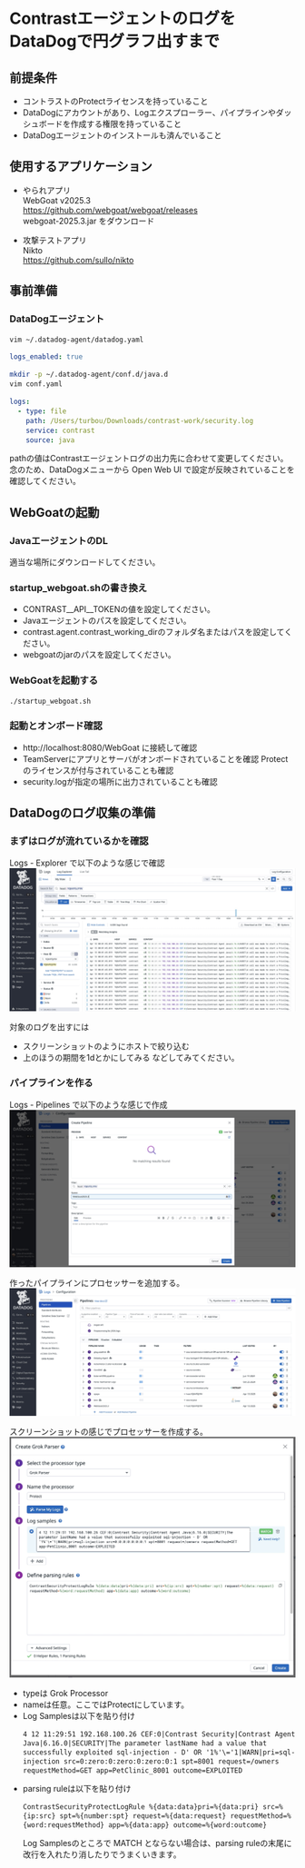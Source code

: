 # ContrastエージェントのログをDataDogで円グラフ出すまで

## 前提条件
- コントラストのProtectライセンスを持っていること
- DataDogにアカウントがあり、Logエクスプローラー、パイプラインやダッシュボードを作成する権限を持っていること
- DataDogエージェントのインストールも済んでいること

## 使用するアプリケーション
- やられアプリ  
  WebGoat v2025.3  
  https://github.com/webgoat/webgoat/releases  
  webgoat-2025.3.jar をダウンロード

- 攻撃テストアプリ  
  Nikto  
  https://github.com/sullo/nikto

## 事前準備
### DataDogエージェント
```bash
vim ~/.datadog-agent/datadog.yaml
```
```yaml
logs_enabled: true
```
```bash
mkdir -p ~/.datadog-agent/conf.d/java.d
vim conf.yaml
```
```yaml
logs:
  - type: file
    path: /Users/turbou/Downloads/contrast-work/security.log
    service: contrast
    source: java
```
pathの値はContrastエージェントログの出力先に合わせて変更してください。  
念のため、DataDogメニューから Open Web UI で設定が反映されていることを確認してください。

## WebGoatの起動
### JavaエージェントのDL
適当な場所にダウンロードしてください。
### startup_webgoat.shの書き換え
- CONTRAST__API__TOKENの値を設定してください。
- Javaエージェントのパスを設定してください。
- contrast.agent.contrast_working_dirのフォルダ名またはパスを設定してください。
- webgoatのjarのパスを設定してください。
### WebGoatを起動する
```bash
./startup_webgoat.sh
```
### 起動とオンボード確認
- http://localhost:8080/WebGoat に接続して確認
- TeamServerにアプリとサーバがオンボードされていることを確認
  Protectのライセンスが付与されていることも確認
- security.logが指定の場所に出力されていることも確認

## DataDogのログ収集の準備
### まずはログが流れているかを確認
Logs - Explorer で以下のような感じで確認
![Test Image 1](png/log_explorer.jpeg)

対象のログを出すには
- スクリーンショットのようにホストで絞り込む
- 上のほうの期間を1dとかにしてみる
などしてみてください。

### パイプラインを作る
Logs - Pipelines で以下のような感じで作成
![Test Image 1](png/pipeline_create.jpeg)

作ったパイプラインにプロセッサーを追加する。
![Test Image 1](png/add_processor.jpeg)

スクリーンショットの感じでプロセッサーを作成する。
![Test Image 1](png/processor.jpeg)
- typeは Grok Processor
- nameは任意。ここではProtectにしています。
- Log Samplesは以下を貼り付け
  ```
  4 12 11:29:51 192.168.100.26 CEF:0|Contrast Security|Contrast Agent Java|6.16.0|SECURITY|The parameter lastName had a value that successfully exploited sql-injection - D' OR '1%'\='1|WARN|pri=sql-injection src=0:zero:0:zero:0:zero:0:1 spt=8001 request=/owners requestMethod=GET app=PetClinic_8001 outcome=EXPLOITED
  ```
- parsing ruleは以下を貼り付け
  ```
  ContrastSecurityProtectLogRule %{data:data}pri=%{data:pri} src=%{ip:src} spt=%{number:spt} request=%{data:request} requestMethod=%{word:requestMethod} app=%{data:app} outcome=%{word:outcome}
  ```
  Log Samplesのところで MATCH とならない場合は、parsing ruleの末尾に改行を入れたり消したりでうまくいきます。
